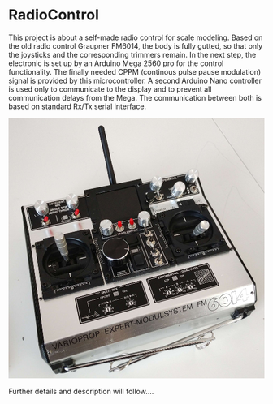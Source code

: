 # RadioControl

This project is about a self-made radio control for scale modeling.
Based on the old radio control Graupner FM6014, the body is fully gutted, so that only the joysticks and the corresponding trimmers remain.
In the next step, the electronic is set up by an Arduino Mega 2560 pro for the control functionality.
The finally needed CPPM (continous pulse pause modulation) signal is provided by this microcontroller.
A second Arduino Nano controller is used only to communicate to the display and to prevent all communication delays from the Mega.
The communication between both is based on standard Rx/Tx serial interface.

![Radio control](./doc/img/01_RadioControl.jpg)

Further details and description will follow....
